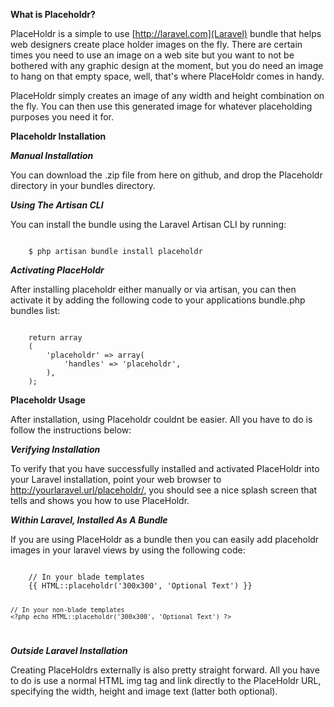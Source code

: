**What is Placeholdr?**

PlaceHoldr is a simple to use [http://laravel.com](Laravel) bundle that helps web designers create place holder images on the fly. There are certain times you need to use an image on a web site but you want to not be bothered with any graphic design at the moment, but you do need an image to hang on that empty space, well, that's where PlaceHoldr comes in handy.

PlaceHoldr simply creates an image of any width and height combination on the fly. You can then use this generated image for whatever placeholding purposes you need it for.

**Placeholdr Installation**

***Manual Installation***

You can download the .zip file from here on github, and drop the Placeholdr directory in your bundles directory.

***Using The Artisan CLI***

You can install the bundle using the Laravel Artisan CLI by running:

<code>
	$ php artisan bundle install placeholdr
</code>

***Activating PlaceHoldr***

After installing placeholdr either manually or via artisan, you can then activate it by adding the following code to your applications bundle.php bundles list:

<code>
	return array
	(
		'placeholdr' => array(
			'handles' => 'placeholdr',
		),
	);
</code>

**Placeholdr Usage**

After installation, using Placeholdr couldnt be easier. All you have to do is follow the instructions below:

***Verifying Installation***

To verify that you have successfully installed and activated PlaceHoldr into your Laravel installation, point your web browser to http://yourlaravel.url/placeholdr/, you should see a nice splash screen that tells and shows you how to use PlaceHoldr.

***Within Laravel, Installed As A Bundle***

If you are using PlaceHoldr as a bundle then you can easily add placeholdr images in your laravel views by using the following code:

<code>
	// In your blade templates
	{{ HTML::placeholdr('300x300', 'Optional Text') }}

	// In your non-blade templates
	<?php echo HTML::placeholdr('300x300', 'Optional Text') ?>
</code>

***Outside Laravel Installation***

Creating PlaceHoldrs externally is also pretty straight forward. All you have to do is use a normal HTML img tag and link directly to the PlaceHoldr URL, specifying the width, height and image text (latter both optional).

<code>
	<img src="http://url.to/placeholdr/300x300/Optional+Text" alt="" />
</code>